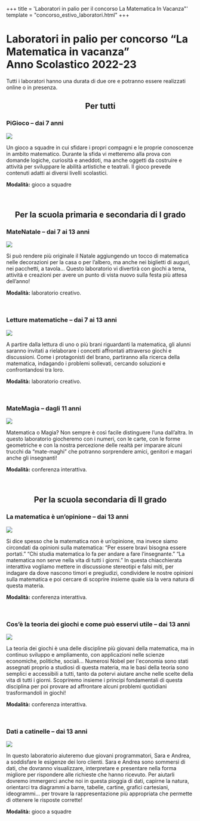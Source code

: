 +++
title = 'Laboratori in palio per il concorso La Matematica In Vacanza"'
template = "concorso_estivo_laboratori.html"
+++

<h1 class="large-centered">
Laboratori in palio per concorso “La Matematica in vacanza”<br />
Anno Scolastico 2022-23
</h1>

<p>
Tutti i laboratori hanno una durata di due ore e potranno essere realizzati
online o in presenza.
</p>

<!--
Template categorie e laboratori
<div class="co-es-lab-categoria">
<h2>
</h2>

<div class="co-es-lab-laboratorio image-left">
<h3>
</h3>
<img src="/images/concorso_estivo/filler.jpg" />
<p>
</p>
<p><b>Modalità:</b>
</p>
</div>
</div>
-->

<div class="co-es-lab-categoria">
<h2 align="center"> Per tutti</h2>

<div class="co-es-lab-laboratorio image-left">
<h3>PiGioco – dai 7 anni</h3>
<img src="/images/concorso_estivo/pi_gioco.jpg" />
<p>
Un gioco a squadre in cui sfidare i propri compagni e le proprie
conoscenze in ambito matematico. Durante la sfida vi metteremo alla prova
con domande logiche, curiosità e aneddoti, ma anche oggetti da costruire e
attività per sviluppare le abilità artistiche e teatrali. Il gioco prevede
contenuti adatti ai diversi livelli scolastici.
</p>
<p class="clear"><b>Modalità:</b> gioco a squadre</p>
<br clear="all">
</div>
</div>

<div class="co-es-lab-categoria">
<h2 align="center">Per la scuola primaria e secondaria di I grado</h2>

<div class="co-es-lab-laboratorio image-left">
<h3>MateNatale – dai 7 ai 13 anni</h3>
<img src="/images/concorso_estivo/matenatale.jpg" />
<p>
Si può rendere più originale il Natale aggiungendo un tocco di matematica
nelle decorazioni per la casa o per l’albero, ma anche nei biglietti di
auguri, nei pacchetti, a tavola... Questo laboratorio vi divertirà con
giochi a tema, attività e creazioni per avere un punto di vista nuovo
sulla festa più attesa dell’anno!
</p>
<p class="clear"><b>Modalità:</b> laboratorio creativo.</p>
<br clear="all">
</div>

<div class="co-es-lab-laboratorio image-left">
<h3>Letture matematiche – dai 7 ai 13 anni</h3>
<img src="/images/concorso_estivo/racconto_matematica.jpg" />
<p>
A partire dalla lettura di uno o più brani riguardanti la matematica, gli
alunni saranno invitati a rielaborare i concetti affrontati attraverso
giochi e discussioni. Come i protagonisti del brano, partiranno alla
ricerca della matematica, indagando i problemi sollevati, cercando
soluzioni e confrontandosi tra loro.
</p>
<p class="clear"><b>Modalità:</b> laboratorio creativo.</p>
<br clear="all">
</div>

<div class="co-es-lab-laboratorio image-left">
<h3>MateMagia – dagli 11 anni</h3>
<img src="/images/concorso_estivo/matemago.jpg" />
<p>
Matematica o Magia? Non sempre è così facile distinguere l’una dall’altra.
In questo laboratorio giocheremo con i numeri, con le carte, con le forme
geometriche e con la nostra percezione delle realtà per imparare alcuni
trucchi da “mate-maghi” che potranno sorprendere amici, genitori e magari
anche gli insegnanti!
</p>
<p class="clear">
<b>Modalità:</b>
conferenza interattiva.
</p>
<br clear="all">
</div>
</div>

<div class="co-es-lab-categoria">
<h2 align="center">Per la scuola secondaria di II grado</h2>

<div class="co-es-lab-laboratorio image-left">
<h3>La matematica è un’opinione – dai 13 anni</h3>
<img src="/images/concorso_estivo/conferenza.jpg" />
<p>
Si dice spesso che la matematica non è un’opinione, ma invece siamo
circondati da opinioni sulla matematica: “Per essere bravi bisogna essere
portati.” “Chi studia matematica lo fa per andare a fare l’insegnante.”
“La matematica non serve nella vita di tutti i giorni.” In questa
chiacchierata interattiva vogliamo mettere in discussione stereotipi e
falsi miti, per indagare da dove nascono timori e pregiudizi, condividere
le nostre opinioni sulla matematica e poi cercare di scoprire insieme
quale sia la vera natura di questa materia.
</p>
<p class="clear">
<b>Modalità:</b>
conferenza interattiva.
</p>
<br clear="all">
</div>
<div class="co-es-lab-laboratorio image-left">
<h3>Cos’è la teoria dei giochi e come può esservi utile – dai 13 anni</h3>
<img src="/images/concorso_estivo/scacchi.jpg" />
<p>
La teoria dei giochi è una delle discipline più giovani della matematica,
ma in continuo sviluppo e ampliamento, con applicazioni nelle scienze
economiche, politiche, sociali... Numerosi Nobel per l'economia sono stati
assegnati proprio a studiosi di questa materia, ma le basi della teoria
sono semplici e accessibili a tutti, tanto da potervi aiutare anche nelle
scelte della vita di tutti i giorni. Scopriremo insieme i principi
fondamentali di questa disciplina per poi provare ad affrontare alcuni
problemi quotidiani trasformandoli in giochi!
</p>
<p class="clear">
<b>Modalità:</b>
conferenza interattiva.
</p>
<br clear="all">
</div>
<div class="co-es-lab-laboratorio image-left">
<h3>Dati a catinelle – dai 13 anni</h3>
<img src="/images/concorso_estivo/due_passi.jpg" />
<p>
In questo laboratorio aiuteremo due giovani programmatori, Sara e Andrea,
a soddisfare le esigenze dei loro clienti. Sara e Andrea sono sommersi di
dati, che dovranno visualizzare, interpretare e presentare nella forma
migliore per rispondere alle richieste che hanno ricevuto. Per aiutarli
dovremo immergerci anche noi in questa pioggia di dati, capirne la natura,
orientarci tra diagrammi a barre, tabelle, cartine, grafici cartesiani,
ideogrammi… per trovare la rappresentazione più appropriata che permette
di ottenere le risposte corrette!
</p>
<p class="clear">
<b>Modalità:</b>
gioco a squadre
</p>
<br clear="all">
</div>
</div>
